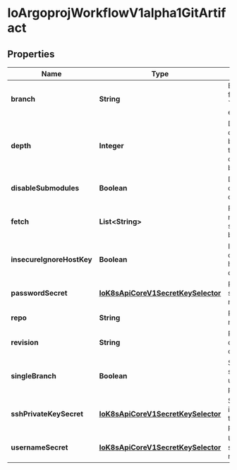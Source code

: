 
# IoArgoprojWorkflowV1alpha1GitArtifact

## Properties
Name | Type | Description | Notes
------------ | ------------- | ------------- | -------------
**branch** | **String** | Branch is the branch to fetch when &#x60;SingleBranch&#x60; is enabled |  [optional]
**depth** | **Integer** | Depth specifies clones/fetches should be shallow and include the given number of commits from the branch tip |  [optional]
**disableSubmodules** | **Boolean** | DisableSubmodules disables submodules during git clone |  [optional]
**fetch** | **List&lt;String&gt;** | Fetch specifies a number of refs that should be fetched before checkout |  [optional]
**insecureIgnoreHostKey** | **Boolean** | InsecureIgnoreHostKey disables SSH strict host key checking during git clone |  [optional]
**passwordSecret** | [**IoK8sApiCoreV1SecretKeySelector**](IoK8sApiCoreV1SecretKeySelector.md) | PasswordSecret is the secret selector to the repository password |  [optional]
**repo** | **String** | Repo is the git repository | 
**revision** | **String** | Revision is the git commit, tag, branch to checkout |  [optional]
**singleBranch** | **Boolean** | SingleBranch enables single branch clone, using the &#x60;branch&#x60; parameter |  [optional]
**sshPrivateKeySecret** | [**IoK8sApiCoreV1SecretKeySelector**](IoK8sApiCoreV1SecretKeySelector.md) | SSHPrivateKeySecret is the secret selector to the repository ssh private key |  [optional]
**usernameSecret** | [**IoK8sApiCoreV1SecretKeySelector**](IoK8sApiCoreV1SecretKeySelector.md) | UsernameSecret is the secret selector to the repository username |  [optional]



